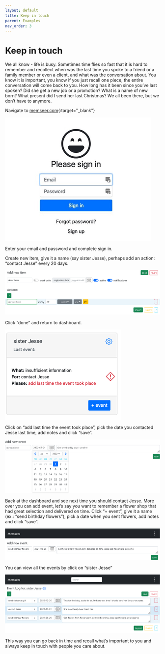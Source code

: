 ```yaml
---
layout: default 
title: Keep in touch
parent: Examples
nav_order: 3
---
```


# Keep in touch

We all know - life is busy. Sometimes time flies so fast that it is hard to remember and recollect when was the last time you spoke to a friend or a family member or even a client, and what was the conversation about. You know it is important, you know if you just recall one piece, the entire conversation will come back to you. How long has it been since you’ve last spoken? Did she get a new job or a promotion? What is a name of new born? What present did I send her last Christmas? We all been there, but we don’t have to anymore.

Navigate to [memseer.com](https://memseer.com){:target="_blank"}

![](../../assets/images/guides/sign_up/signin.jpg)

Enter your email and password and complete sign in.

Create new item, give it a name (say sister Jesse), perhaps add an action: “contact Jesse” every 20 days. 

![](../../assets/images/examples/keep_in_touch/add_new_item.png)

Click “done” and return to dashboard.

![](../../assets/images/examples/keep_in_touch/sister_jesse.png)

Click on “add last time the event took place”, pick the date you contacted Jesse last time, add notes and click “save”.

![](../../assets/images/examples/keep_in_touch/add_new_event.png)

Back at the dashboard and see next time you should contact Jesse. More over you can add event, let’s say you want to remember a flower shop that had great selection and delivered on time. Click “+ event”, give it a name (ex.: “send birthday flowers”), pick a date when you sent flowers, add notes and click “save”.

![](../../assets/images/examples/keep_in_touch/add_new_event_2.png)

You can view all the events by click on “sister Jesse”

![](../../assets/images/examples/keep_in_touch/event_log_for_sister_jesse.png)

This way you can go back in time and recall what’s important to you and always keep in touch with people you care about.
